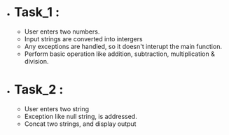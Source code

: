 - # Task_1 : 
  - User enters two numbers.
  - Input strings are converted into intergers
  - Any exceptions are handled, so it doesn't interupt the main function.
  - Perform basic operation like addition, subtraction, multiplication & division.

- # Task_2 :
  - User enters two string
  - Exception like null string, is addressed.
  - Concat two strings, and display output
